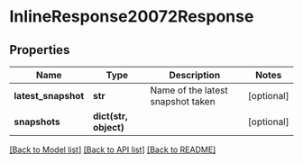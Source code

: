 # InlineResponse20072Response

## Properties
Name | Type | Description | Notes
------------ | ------------- | ------------- | -------------
**latest_snapshot** | **str** | Name of the latest snapshot taken | [optional] 
**snapshots** | **dict(str, object)** |  | [optional] 

[[Back to Model list]](../README.md#documentation-for-models) [[Back to API list]](../README.md#documentation-for-api-endpoints) [[Back to README]](../README.md)


